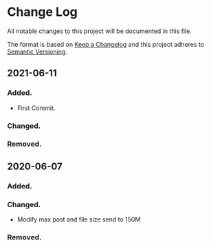 # Change Log
All notable changes to this project will be documented in this file.

The format is based on [Keep a Changelog](http://keepachangelog.com/)
and this project adheres to [Semantic Versioning](http://semver.org/).

##  2021-06-11
### Added.
- First Commit.

### Changed.

### Removed.

## 2020-06-07
### Added.

### Changed.
- Modify max post and file size send to 150M

### Removed.